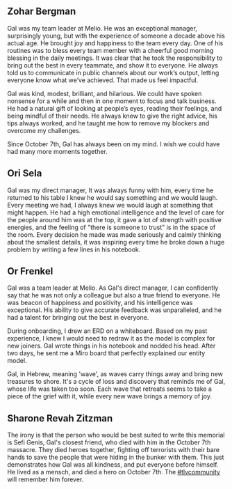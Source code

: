 
## Zohar Bergman
Gal was my team leader at Melio. He was an exceptional manager, surprisingly young, but with the experience of someone a decade above his actual age.
He brought joy and happiness to the team every day. One of his routines was to bless every team member with a cheerful good morning blessing in the daily meetings.
It was clear that he took the responsibility to bring out the best in every teammate, and show it to everyone.
He always told us to communicate in public channels about our work’s output, letting everyone know what we’ve achieved. That made us feel impactful.

Gal was kind, modest, brilliant, and hilarious.
We could have spoken nonsense for a while and then in one moment to focus and talk business.
He had a natural gift of looking at people’s eyes, reading their feelings, and being mindful of their needs.
He always knew to give the right advice, his tips always worked, and he taught me how to remove my blockers and overcome my challenges.

Since October 7th, Gal has always been on my mind. I wish we could have had many more moments together.

## Ori Sela
Gal was my direct manager,
It was always funny with him, every time he returned to his table I knew he would say something and we would laugh. Every meeting we had, I always knew we would laugh at something that might happen.
He had a high emotional intelligence and the level of care for the people around him was at the top, it gave a lot of strength with positive energies, and the feeling of "there is someone to trust" is in the space of the room.
Every decision he made was made seriously and calmly thinking about the smallest details, it was inspiring every time he broke down a huge problem by writing a few lines in his notebook.

## Or Frenkel
Gal was a team leader at Melio. As Gal's direct manager, I can confidently say that he was not only a colleague but also a true friend to everyone. He was beacon of happiness and positivity, and his intelligence was exceptional. 
His ability to give accurate feedback was unparalleled, and he had a talent for bringing out the best in everyone.

During onboarding, I drew an ERD on a whiteboard. Based on my past experience, I knew I would need to redraw it as the model is complex for new joiners.
Gal wrote things in his notebook and nodded his head.
After two days, he sent me a Miro board that perfectly explained our entity model.

Gal, in Hebrew, meaning 'wave', as waves carry things away and bring new treasures to shore. It's a cycle of loss and discovery that reminds me of Gal, whose life was taken too soon. Each wave that retreats seems to take a piece of the grief with it, while every new wave brings a memory of joy.

## Sharone Revah Zitzman
The irony is that the person who would be best suited to write this memorial is Sefi Genis, Gal's closest friend, who died with him in the October 7th massacre.
They died heroes together, fighting off terrorists with their bare hands to save the people that were hiding in the bunker with them. This just demonstrates how Gal was all kindness, and put everyone before himself. 
He lived as a mensch, and died a hero on October 7th. The [#tlvcommunity](https://tlvcommunity.dev) will remember him forever.

